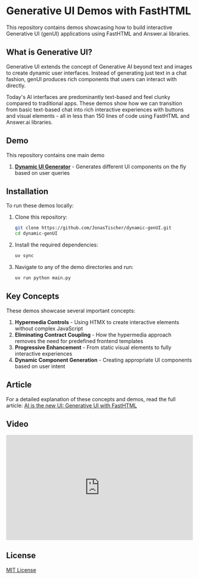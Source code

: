 # Generative UI Demos with FastHTML

This repository contains demos showcasing how to build interactive Generative UI (genUI) applications using FastHTML and Answer.ai libraries.

## What is Generative UI?

Generative UI extends the concept of Generative AI beyond text and images to create dynamic user interfaces. Instead of generating just text in a chat fashion, genUI produces rich components that users can interact with directly.

Today's AI interfaces are predominantly text-based and feel clunky compared to traditional apps. These demos show how we can transition from basic text-based chat into rich interactive experiences with buttons and visual elements - all in less than 150 lines of code using FastHTML and Answer.ai libraries.

## Demo

This repository contains one main demo

1. [**Dynamic UI Generator**](https://github.com/kafkasl/genUI/tree/main/dynamic_ui) - Generates different UI components on the fly based on user queries

## Installation

To run these demos locally:

1. Clone this repository:
   ```bash
   git clone https://github.com/JonasTischer/dynamic-genUI.git
   cd dynamic-genUI
   ```

2. Install the required dependencies:
   ```bash
   uv sync
   ```

3. Navigate to any of the demo directories and run:
   ```bash
   uv run python main.py
   ```

## Key Concepts

These demos showcase several important concepts:

1. **Hypermedia Controls** - Using HTMX to create interactive elements without complex JavaScript
2. **Eliminating Contract Coupling** - How the hypermedia approach removes the need for predefined frontend templates
3. **Progressive Enhancement** - From static visual elements to fully interactive experiences
4. **Dynamic Component Generation** - Creating appropriate UI components based on user intent

## Article

For a detailed explanation of these concepts and demos, read the full article: [AI is the new UI: Generative UI with FastHTML](https://kafkasl.github.io/genui-post.html)

## Video

[<div style="position: relative; padding-bottom: 56.25%; height: 0;"><iframe src="https://www.loom.com/embed/4bf6abf7ae4a4ea48265a9dde305a6a0?sid=b1b56c75-c45c-4f0b-b36a-25d47b688d0a" frameborder="0" webkitallowfullscreen mozallowfullscreen allowfullscreen style="position: absolute; top: 0; left: 0; width: 100%; height: 100%;"></iframe></div>](https://www.loom.com/share/4bf6abf7ae4a4ea48265a9dde305a6a0?sid=ef24c794-7ce4-4392-b3e1-d8d545bdb9cf)

## License

[MIT License](LICENSE)
